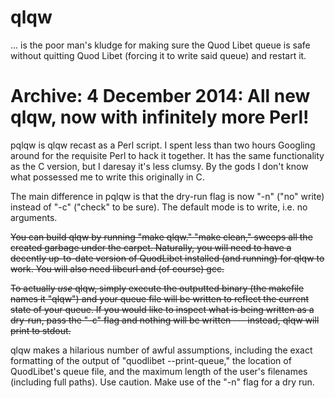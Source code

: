 # qlqw

... is the poor man's kludge for making sure the Quod Libet queue is safe
without quitting Quod Libet (forcing it to write said queue) and restart it.

# Archive: 4 December 2014: All new qlqw, now with infinitely more Perl!

pqlqw is qlqw recast as a Perl script. I spent less than two hours Googling
around for the requisite Perl to hack it together. It has the same
functionality as the C version, but I daresay it's less clumsy. By the gods I
don't know what possessed me to write this originally in C.

The main difference in pqlqw is that the dry-run flag is now "-n" ("no" write)
instead of "-c" ("check" to be sure). The default mode is to write, i.e. no
arguments.

~~You can build qlqw by running "make qlqw." "make clean," sweeps all the
created garbage under the carpet. Naturally, you will need to have a decently
up-to-date version of QuodLibet installed (and running) for qlqw to work.
You will also need libcurl and (of course) gcc.~~

~~To actually _use_ qlqw, simply execute the outputted binary (the makefile
names it "qlqw") and your queue file will be written to reflect the current
state of your queue. If you would like to inspect what is being written as a
dry-run, pass the "-c" flag and nothing will be written --- instead, qlqw
will print to stdout.~~

qlqw makes a hilarious number of awful assumptions, including the exact
formatting of the output of "quodlibet --print-queue," the location of
QuodLibet's queue file, and the maximum length of the user's filenames
(including full paths). Use caution. Make use of the "-n" flag for a dry run.
